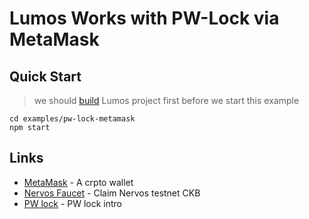 # Lumos Works with PW-Lock via MetaMask

## Quick Start

> we should [build](..) Lumos project first before we start this example

```
cd examples/pw-lock-metamask
npm start
```

## Links

- [MetaMask](https://metamask.io/) - A crpto wallet
- [Nervos Faucet](https://faucet.nervos.org/) - Claim Nervos testnet CKB
- [PW lock](https://docs.nervos.org/docs/essays/pw-lock) - PW lock intro
